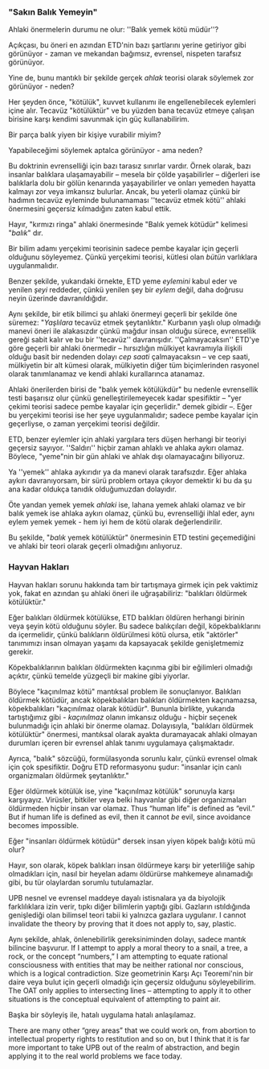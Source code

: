 ### "Sakın Balık Yemeyin"

Ahlaki önermelerin durumu ne olur: ''Balık yemek kötü müdür''?

Açıkçası, bu öneri en azından ETD'nin bazı şartlarını yerine getiriyor gibi görünüyor - zaman ve mekandan bağımsız, evrensel, nispeten tarafsız görünüyor.

Yine de, bunu mantıklı bir şekilde gerçek *ahlak* teorisi olarak söylemek zor görünüyor - neden?

Her şeyden önce, "kötülük", kuvvet kullanımı ile engellenebilecek eylemleri içine alır. Tecavüz "kötülüktür" ve bu yüzden bana tecavüz etmeye çalışan birisine karşı kendimi savunmak için güç kullanabilirim.

Bir parça balık yiyen bir kişiye vurabilir miyim?

Yapabileceğimi söylemek aptalca görünüyor - ama neden?

Bu doktrinin evrenselliği için bazı tarasız sınırlar vardır. Örnek olarak, bazı insanlar balıklara ulaşamayabilir – mesela bir çölde yaşabilirler – diğerleri ise balıklarla dolu bir gölün kenarında yaşayabilirler ve onları yemeden hayatta kalmayı zor veya imkansız bulurlar. Ancak, bu yeterli olamaz çünkü bir hadımın tecavüz eyleminde bulunamaması ''tecavüz etmek kötü'' ahlaki önermesini geçersiz kılmadığını zaten kabul ettik.

Hayır, "kırmızı ringa" ahlaki önermesinde "Balık yemek kötüdür" kelimesi "*balık*" dır.

Bir bilim adamı yerçekimi teorisinin sadece pembe kayalar için geçerli olduğunu söyleyemez. Çünkü yerçekimi teorisi, kütlesi olan *bütün* varlıklara uygulanmalıdır.

Benzer şekilde, yukarıdaki örnekte, ETD yeme *eylemini* kabul eder ve yenilen *şeyi* reddeder, çünkü yenilen şey bir *eylem* değil, daha doğrusu neyin üzerinde davranıldığıdır.

Aynı şekilde, bir etik bilimci şu ahlaki önermeyi geçerli bir şekilde öne süremez: "*Yaşlılara* tecavüz etmek şeytanlıktır." Kurbanın yaşlı olup olmadığı manevi öneri ile alakasızdır çünkü mağdur insan olduğu sürece, evrensellik gereği sabit kalır ve bu bir ''tecavüz'' davranışıdır. ''Çalmayacaksın'' ETD'ye göre geçerli bir ahlaki önermedir – hırsızlığın mülkiyet kavramıyla ilişkili olduğu basit bir nedenden dolayı *cep saati* çalmayacaksın – ve cep saati, mülkiyetin bir alt kümesi olarak, mülkiyetin diğer tüm biçimlerinden rasyonel olarak tanımlanamaz ve kendi ahlaki kurallarınca atanamaz.

Ahlaki önerilerden birisi de "balık yemek kötülükdür" bu nedenle evrensellik testi başarısız olur çünkü genelleştirilemeyecek kadar spesifiktir – "yer çekimi teorisi sadece pembe kayalar için geçerlidir." demek gibidir –. Eğer bu yerçekimi teorisi ise her şeye uygulanmalıdır; sadece pembe kayalar için geçerliyse, o zaman yerçekimi teorisi değildir.

ETD, benzer eylemler için ahlaki yargılara ters düşen herhangi bir teoriyi geçersiz sayıyor. ''Saldırı'' hiçbir zaman ahlaklı ve ahlaka aykırı olamaz. Böylece, "yeme"nin bir gün ahlaki ve ahlak dışı olamayacağını biliyoruz.

Ya ''yemek'' ahlaka aykırıdır ya da manevi olarak tarafsızdır. Eğer ahlaka aykırı davranıyorsam, bir sürü problem ortaya çıkıyor demektir ki bu da şu ana kadar oldukça tanıdık olduğumuzdan dolayıdır.

Öte yandan yemek yemek *ahlaki* ise, lahana yemek ahlaki olamaz ve bir balık yemek ise ahlaka aykırı olamaz, çünkü bu, evrenselliği ihlal eder, aynı eylem yemek yemek - hem iyi hem de kötü olarak değerlendirilir.

Bu şekilde, "*balık* yemek kötülüktür" önermesinin ETD testini geçemediğini ve ahlaki bir teori olarak geçerli olmadığını anlıyoruz.

### Hayvan Hakları

Hayvan hakları sorunu hakkında tam bir tartışmaya girmek için pek vaktimiz yok, fakat en azından şu ahlaki öneri ile uğraşabiliriz: "balıkları öldürmek kötülüktür."

Eğer balıkları öldürmek kötülükse, ETD balıkları öldüren herhangi birinin veya şeyin kötü olduğunu söyler. Bu sadece balıkçıları değil, köpekbalıklarını da içermelidir, çünkü balıkların öldürülmesi kötü olursa, etik "aktörler" tanımımızı insan olmayan yaşamı da kapsayacak şekilde genişletmemiz gerekir.

Köpekbalıklarının balıkları öldürmekten kaçınma gibi bir eğilimleri olmadığı açıktır, çünkü temelde yüzgeçli bir makine gibi yiyorlar.

Böylece "kaçınılmaz kötü" mantıksal problem ile sonuçlanıyor. Balıkları öldürmek kötüdür, ancak köpekbalıkları balıkları öldürmekten kaçınamazsa, köpekbalıkları "kaçınılmaz olarak kötüdür". Bununla birlikte, yukarıda tartıştığımız gibi - *kaçınılmaz* olanın imkansız olduğu - hiçbir seçenek bulunmadığı için ahlaki bir önerme olamaz. Dolayısıyla, "balıkları öldürmek kötülüktür" önermesi, mantıksal olarak ayakta duramayacak ahlaki olmayan durumları içeren bir evrensel ahlak tanımı uygulamaya çalışmaktadır.

Ayrıca, "balık" sözcüğü, formülasyonda sorunlu kalır, çünkü evrensel olmak için çok spesifiktir. Doğru ETD reformasyonu şudur: "insanlar için canlı organizmaları öldürmek şeytanlıktır."

Eğer öldürmek kötülük ise, yine "kaçınılmaz kötülük" sorunuyla karşı karşıyayız. Virüsler, bitkiler veya belki hayvanlar gibi diğer organizmaları öldürmeden hiçbir insan var olamaz. Thus “human life” is defined as “evil.” But if human life is defined as evil, then it cannot *be* evil, since avoidance becomes impossible.

Eğer "insanları öldürmek kötüdür" dersek insan yiyen köpek balığı kötü mü olur?

Hayır, son olarak, köpek balıkları insan öldürmeye karşı bir yeterliliğe sahip olmadıkları için, nasıl bir heyelan adamı öldürürse mahkemeye alınamadığı gibi, bu tür olaylardan sorumlu tutulamazlar.

UPB nesnel ve evrensel maddeye dayalı istisnalara ya da biyolojik farklılıklara izin verir, tıpkı diğer bilimlerin yaptığı gibi. Gazların ıstıldığında genişlediği olan bilimsel teori tabii ki yalnızca gazlara uygulanır. I cannot invalidate the theory by proving that it does not apply to, say, plastic.

Aynı şekilde, ahlak, önlenebilirlik gereksiniminden dolayı, sadece mantık bilincine başvurur. If I attempt to apply a moral theory to a snail, a tree, a rock, or the concept “numbers,” I am attempting to equate rational consciousness with entities that may be neither rational nor conscious, which is a logical contradiction. Size geometrinin Karşı Açı Teoremi'nin bir daire veya bulut için geçerli olmadığı için geçersiz olduğunu söyleyebilirim. The OAT only applies to intersecting lines – attempting to apply it to other situations is the conceptual equivalent of attempting to paint air.

Başka bir söyleyiş ile, hatalı uygulama hatalı anlaşılamaz.

There are many other “grey areas” that we could work on, from abortion to intellectual property rights to restitution and so on, but I think that it is far more important to take UPB out of the realm of abstraction, and begin applying it to the real world problems we face today.